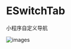 # ESwitchTab
小程序自定义导航

![images](https://github.com/e824621@gmail.com/ESwtichTab/raw/master/images/pic1.png)
